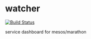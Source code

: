 # watcher
[![Build Status](https://travis-ci.org/harnash/watcher.svg?branch=master)](https://travis-ci.org/harnash/watcher)

service dashboard for mesos/marathon
